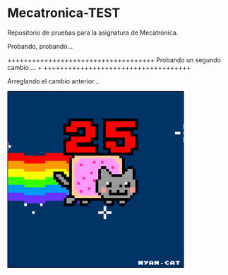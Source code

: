 # Mecatronica-TEST
Repositorio de pruebas para la asignatura de Mecatrónica.

Probando, probando...

++++++++++++++++++++++++++++++++++++
Probando un segundo cambio....     +
++++++++++++++++++++++++++++++++++++

Arreglando el cambio anterior...

![](Ejercicio2-img1.gif)